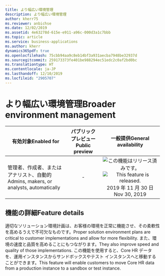 ```yaml
---
title: より幅広い環境管理
description: より幅広い環境管理
author: kherr75
ms.reviewer: anbichse
ms.date: 12/02/2019
ms.assetid: 4e63278d-615e-e911-a96c-000d3a1c7bbb
ms.topic: article
ms.service: business-applications
ms.author: kherr
dynamics365pdf: true
ms.openlocfilehash: 75cbb94aa9c8eb14bf3a931aecba7948be32937d
ms.sourcegitcommit: 259173373fe401be988294ec51edc2c0af2bd0bc
ms.translationtype: HT
ms.contentlocale: ja-JP
ms.lasthandoff: 12/10/2019
ms.locfileid: "2905707"
---
```

# <a name="broader-environment-management"></a><span data-ttu-id="9f5b2-103">より幅広い環境管理</span><span class="sxs-lookup"><span data-stu-id="9f5b2-103">Broader environment management</span></span>


| <span data-ttu-id="9f5b2-104">有効対象</span><span class="sxs-lookup"><span data-stu-id="9f5b2-104">Enabled for</span></span>    |  <span data-ttu-id="9f5b2-105">パブリック プレビュー</span><span class="sxs-lookup"><span data-stu-id="9f5b2-105">Public preview</span></span> | <span data-ttu-id="9f5b2-106">一般提供</span><span class="sxs-lookup"><span data-stu-id="9f5b2-106">General availability</span></span> | 
| ---------- | :----------: |:----------: |
|<span data-ttu-id="9f5b2-107">管理者、作成者、またはアナリスト、自動的</span><span class="sxs-lookup"><span data-stu-id="9f5b2-107">Admins, makers, or analysts, automatically</span></span>|-| <span data-ttu-id="9f5b2-108">![この機能はリリース済みです。](/dynamics365-release-plan/media/green-checkmark.png "この機能はリリース済みです。")</span><span class="sxs-lookup"><span data-stu-id="9f5b2-108">![This feature is released.](/dynamics365-release-plan/media/green-checkmark.png "This feature is released.")</span></span> <span data-ttu-id="9f5b2-109">2019 年 11 月 30 日</span><span class="sxs-lookup"><span data-stu-id="9f5b2-109">Nov 30, 2019</span></span>|






## <a name="feature-details"></a><span data-ttu-id="9f5b2-110">機能の詳細</span><span class="sxs-lookup"><span data-stu-id="9f5b2-110">Feature details</span></span>
<!--feature detail start -->
<span data-ttu-id="9f5b2-111">適切なソリューション環境計画は、お客様の環境を正常に機能させ、その柔軟性を高めるうえで不可欠なものです。</span><span class="sxs-lookup"><span data-stu-id="9f5b2-111">Proper solution environment plans are critical to customer implementations and allow for more flexibility.</span></span> <span data-ttu-id="9f5b2-112">また、環境の速度と品質を高めることにもつながります。</span><span class="sxs-lookup"><span data-stu-id="9f5b2-112">They also improve speed and quality of those implementations.</span></span> <span data-ttu-id="9f5b2-113">この機能を使用すると、Core HR データを、運用インスタンスからサンドボックスやテスト インスタンスへと移動することができます。</span><span class="sxs-lookup"><span data-stu-id="9f5b2-113">This feature will enable customers to move Core HR data from a production instance to a sandbox or test instance.</span></span>
<!--feature detail end -->









